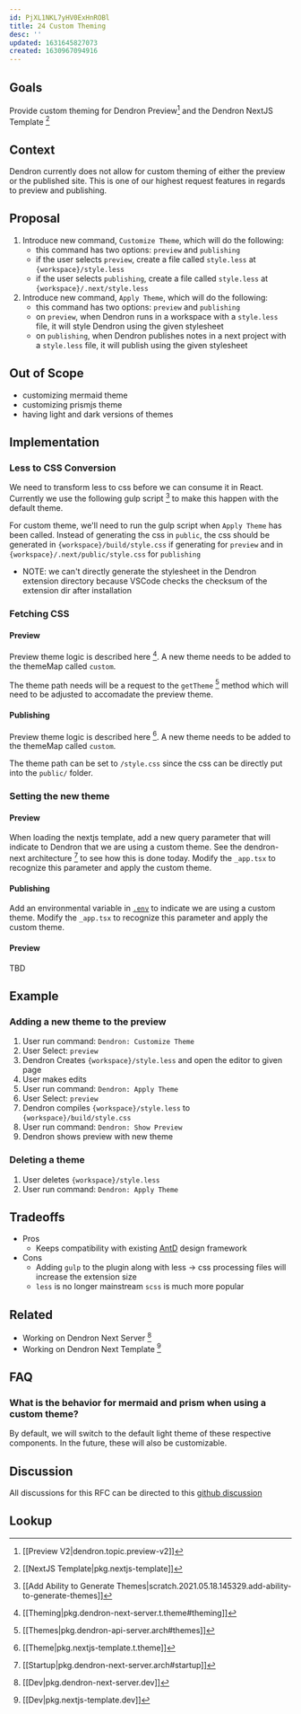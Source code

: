 ```yaml
---
id: PjXL1NKL7yHV0ExHnROBl
title: 24 Custom Theming
desc: ''
updated: 1631645827073
created: 1630967094916
---
```


## Goals

Provide custom theming for Dendron Preview[^1] and the Dendron NextJS Template [^2]

## Context

Dendron currently does not allow for custom theming of either the preview or the published site. This is one of our highest request features in regards to preview and publishing. 

## Proposal
1. Introduce new command, `Customize Theme`, which will do the following:
    - this command has two options: `preview` and `publishing`
    - if the user selects `preview`, create a file called `style.less` at `{workspace}/style.less`
    - if the user selects `publishing`, create a file called `style.less` at `{workspace}/.next/style.less`
1. Introduce new command, `Apply Theme`, which will do the following:
    - this command has two options: `preview` and `publishing`
    - on `preview`, when Dendron runs in a workspace with a `style.less` file, it will style Dendron using the given stylesheet
    - on `publishing`, when Dendron publishes notes in a next project with a `style.less` file, it will publish using the given stylesheet

## Out of Scope
- customizing mermaid theme
- customizing prismjs theme
- having light and dark versions of themes

## Implementation

### Less to CSS Conversion
We need to transform less to css before we can consume it in React. Currently we use the following gulp script [^3] to make this happen with the default theme.

For custom theme, we'll need to run the gulp script when `Apply Theme` has been called.  Instead of generating the css in `public`, the css should be generated in `{workspace}/build/style.css` if generating for `preview` and in `{workspace}/.next/public/style.css` for `publishing`

- NOTE: we can't directly generate the stylesheet in the Dendron extension directory because VSCode checks the checksum of the extension dir after installation

### Fetching CSS 

#### Preview
Preview theme logic is described here [^preview-theme]. A new theme needs to be added to the themeMap called `custom`.  

The theme path needs will be a request to the  `getTheme` [^api-theme] method which will need to be adjusted to accomadate the preview theme.

#### Publishing
Preview theme logic is described here [^publish-theme].  A new theme needs to be added to the themeMap called `custom`. 

The theme path can be set to `/style.css` since the css can be directly put into the `public/` folder.

### Setting the new theme

#### Preview
When loading the nextjs template, add a new query parameter that will indicate to Dendron that we are using a custom theme. See the dendron-next architecture [^next-server-arch] to see how this is done today. Modify the `_app.tsx` to recognize this parameter and apply the custom theme. 

#### Publishing
Add an environmental variable in [`.env`](https://nextjs.org/docs/basic-features/environment-variables) to indicate we are using a custom theme. Modify the `_app.tsx` to recognize this parameter and apply the custom theme. 


#### Preview
TBD

## Example

### Adding a new theme to the preview
1. User run command: `Dendron: Customize Theme`
1. User Select:  `preview`
1. Dendron Creates `{workspace}/style.less` and open the editor to given page
1. User makes edits
1. User run command: `Dendron: Apply Theme` 
1. User Select:  `preview`
1. Dendron compiles `{workspace}/style.less` to `{workspace}/build/style.css`
1. User run command: `Dendron: Show Preview`
1. Dendron shows preview with new theme

### Deleting a theme
1. User deletes `{workspace}/style.less`
1. User run command: `Dendron: Apply Theme` 

## Tradeoffs
- Pros
    - Keeps compatibility with existing [AntD](https://ant.design/) design framework
- Cons
    - Adding `gulp` to the plugin along with less -> css processing files will increase the extension size
    - `less` is no longer mainstream `scss` is much more popular

## Related
- Working on Dendron Next Server [^next-server-dev]
- Working on Dendron Next Template [^next-template-dev]

## FAQ

### What is the behavior for mermaid and prism when using a custom theme?

By default, we will switch to the default light theme of these respective components. In the future, these will also be customizable. 


## Discussion

All discussions for this RFC can be directed to this [github discussion](https://github.com/dendronhq/dendron/discussions/1298)

## Lookup
[^1]: [[Preview V2|dendron.topic.preview-v2]]
[^2]: [[NextJS Template|pkg.nextjs-template]]
[^3]: [[Add Ability to Generate Themes|scratch.2021.05.18.145329.add-ability-to-generate-themes]]
[^preview-theme]: [[Theming|pkg.dendron-next-server.t.theme#theming]]
[^publish-theme]: [[Theme|pkg.nextjs-template.t.theme]]
[^api-theme]: [[Themes|pkg.dendron-api-server.arch#themes]]
[^next-server-dev]: [[Dev|pkg.dendron-next-server.dev]]
[^next-template-dev]: [[Dev|pkg.nextjs-template.dev]]
[^next-server-arch]: [[Startup|pkg.dendron-next-server.arch#startup]]